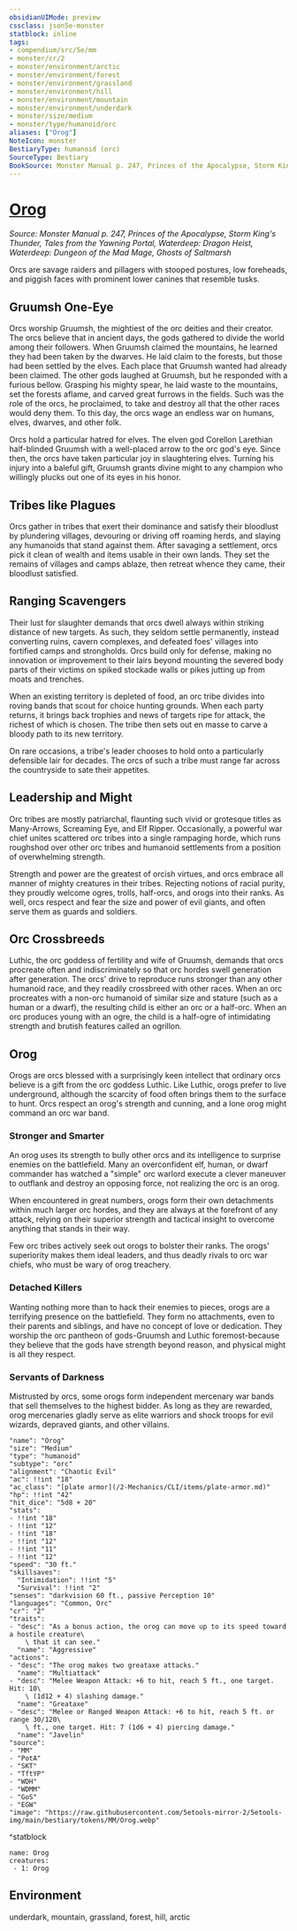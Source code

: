 ```yaml
---
obsidianUIMode: preview
cssclass: json5e-monster
statblock: inline
tags:
- compendium/src/5e/mm
- monster/cr/2
- monster/environment/arctic
- monster/environment/forest
- monster/environment/grassland
- monster/environment/hill
- monster/environment/mountain
- monster/environment/underdark
- monster/size/medium
- monster/type/humanoid/orc
aliases: ["Orog"]
NoteIcon: monster
BestiaryType: humanoid (orc)
SourceType: Bestiary
BookSource: Monster Manual p. 247, Princes of the Apocalypse, Storm King's Thunder, Tales from the Yawning Portal, Waterdeep: Dragon Heist, Waterdeep: Dungeon of the Mad Mage, Ghosts of Saltmarsh
---
```

# [Orog](2-Mechanics/CLI/bestiary/humanoid/orog.md)
*Source: Monster Manual p. 247, Princes of the Apocalypse, Storm King's Thunder, Tales from the Yawning Portal, Waterdeep: Dragon Heist, Waterdeep: Dungeon of the Mad Mage, Ghosts of Saltmarsh*  

Orcs are savage raiders and pillagers with stooped postures, low foreheads, and piggish faces with prominent lower canines that resemble tusks.

## Gruumsh One-Eye

Orcs worship Gruumsh, the mightiest of the orc deities and their creator. The orcs believe that in ancient days, the gods gathered to divide the world among their followers. When Gruumsh claimed the mountains, he learned they had been taken by the dwarves. He laid claim to the forests, but those had been settled by the elves. Each place that Gruumsh wanted had already been claimed. The other gods laughed at Gruumsh, but he responded with a furious bellow. Grasping his mighty spear, he laid waste to the mountains, set the forests aflame, and carved great furrows in the fields. Such was the role of the orcs, he proclaimed, to take and destroy all that the other races would deny them. To this day, the orcs wage an endless war on humans, elves, dwarves, and other folk.

Orcs hold a particular hatred for elves. The elven god Corellon Larethian half-blinded Gruumsh with a well-placed arrow to the orc god's eye. Since then, the orcs have taken particular joy in slaughtering elves. Turning his injury into a baleful gift, Gruumsh grants divine might to any champion who willingly plucks out one of its eyes in his honor.

## Tribes like Plagues

Orcs gather in tribes that exert their dominance and satisfy their bloodlust by plundering villages, devouring or driving off roaming herds, and slaying any humanoids that stand against them. After savaging a settlement, orcs pick it clean of wealth and items usable in their own lands. They set the remains of villages and camps ablaze, then retreat whence they came, their bloodlust satisfied.

## Ranging Scavengers

Their lust for slaughter demands that orcs dwell always within striking distance of new targets. As such, they seldom settle permanently, instead converting ruins, cavern complexes, and defeated foes' villages into fortified camps and strongholds. Orcs build only for defense, making no innovation or improvement to their lairs beyond mounting the severed body parts of their victims on spiked stockade walls or pikes jutting up from moats and trenches.

When an existing territory is depleted of food, an orc tribe divides into roving bands that scout for choice hunting grounds. When each party returns, it brings back trophies and news of targets ripe for attack, the richest of which is chosen. The tribe then sets out en masse to carve a bloody path to its new territory.

On rare occasions, a tribe's leader chooses to hold onto a particularly defensible lair for decades. The orcs of such a tribe must range far across the countryside to sate their appetites.

## Leadership and Might

Orc tribes are mostly patriarchal, flaunting such vivid or grotesque titles as Many-Arrows, Screaming Eye, and Elf Ripper. Occasionally, a powerful war chief unites scattered orc tribes into a single rampaging horde, which runs roughshod over other orc tribes and humanoid settlements from a position of overwhelming strength.

Strength and power are the greatest of orcish virtues, and orcs embrace all manner of mighty creatures in their tribes. Rejecting notions of racial purity, they proudly welcome ogres, trolls, half-orcs, and orogs into their ranks. As well, orcs respect and fear the size and power of evil giants, and often serve them as guards and soldiers.

## Orc Crossbreeds

Luthic, the orc goddess of fertility and wife of Gruumsh, demands that orcs procreate often and indiscriminately so that orc hordes swell generation after generation. The orcs' drive to reproduce runs stronger than any other humanoid race, and they readily crossbreed with other races. When an orc procreates with a non-orc humanoid of similar size and stature (such as a human or a dwarf), the resulting child is either an orc or a half-orc. When an orc produces young with an ogre, the child is a half-ogre of intimidating strength and brutish features called an ogrillon.

## Orog

Orogs are orcs blessed with a surprisingly keen intellect that ordinary orcs believe is a gift from the orc goddess Luthic. Like Luthic, orogs prefer to live underground, although the scarcity of food often brings them to the surface to hunt. Orcs respect an orog's strength and cunning, and a lone orog might command an orc war band.

### Stronger and Smarter

An orog uses its strength to bully other orcs and its intelligence to surprise enemies on the battlefield. Many an overconfident elf, human, or dwarf commander has watched a "simple" orc warlord execute a clever maneuver to outflank and destroy an opposing force, not realizing the orc is an orog.

When encountered in great numbers, orogs form their own detachments within much larger orc hordes, and they are always at the forefront of any attack, relying on their superior strength and tactical insight to overcome anything that stands in their way.

Few orc tribes actively seek out orogs to bolster their ranks. The orogs' superiority makes them ideal leaders, and thus deadly rivals to orc war chiefs, who must be wary of orog treachery.

### Detached Killers

Wanting nothing more than to hack their enemies to pieces, orogs are a terrifying presence on the battlefield. They form no attachments, even to their parents and siblings, and have no concept of love or dedication. They worship the orc pantheon of gods-Gruumsh and Luthic foremost-because they believe that the gods have strength beyond reason, and physical might is all they respect.

### Servants of Darkness

Mistrusted by orcs, some orogs form independent mercenary war bands that sell themselves to the highest bidder. As long as they are rewarded, orog mercenaries gladly serve as elite warriors and shock troops for evil wizards, depraved giants, and other villains.

```statblock
"name": "Orog"
"size": "Medium"
"type": "humanoid"
"subtype": "orc"
"alignment": "Chaotic Evil"
"ac": !!int "18"
"ac_class": "[plate armor](/2-Mechanics/CLI/items/plate-armor.md)"
"hp": !!int "42"
"hit_dice": "5d8 + 20"
"stats":
- !!int "18"
- !!int "12"
- !!int "18"
- !!int "12"
- !!int "11"
- !!int "12"
"speed": "30 ft."
"skillsaves":
  "Intimidation": !!int "5"
  "Survival": !!int "2"
"senses": "darkvision 60 ft., passive Perception 10"
"languages": "Common, Orc"
"cr": "2"
"traits":
- "desc": "As a bonus action, the orog can move up to its speed toward a hostile creature\
    \ that it can see."
  "name": "Aggressive"
"actions":
- "desc": "The orog makes two greataxe attacks."
  "name": "Multiattack"
- "desc": "Melee Weapon Attack: +6 to hit, reach 5 ft., one target. Hit: 10\
    \ (1d12 + 4) slashing damage."
  "name": "Greataxe"
- "desc": "Melee or Ranged Weapon Attack: +6 to hit, reach 5 ft. or range 30/120\
    \ ft., one target. Hit: 7 (1d6 + 4) piercing damage."
  "name": "Javelin"
"source":
- "MM"
- "PotA"
- "SKT"
- "TftYP"
- "WDH"
- "WDMM"
- "GoS"
- "EGW"
"image": "https://raw.githubusercontent.com/5etools-mirror-2/5etools-img/main/bestiary/tokens/MM/Orog.webp"
```
^statblock

```encounter-table
name: Orog
creatures:
 - 1: Orog
```

## Environment

underdark, mountain, grassland, forest, hill, arctic